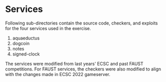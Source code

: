 # Services

Following sub-directories contain the source code, checkers, and exploits for the four services used in the exercise.  
1. aquaeductus
2. dogcoin
3. notes
4. signed-clock

The services were modified from last years' ECSC and past FAUST competitions. For FAUST services, the checkers were also modified to align with the changes made in ECSC 2022 gameserver.

